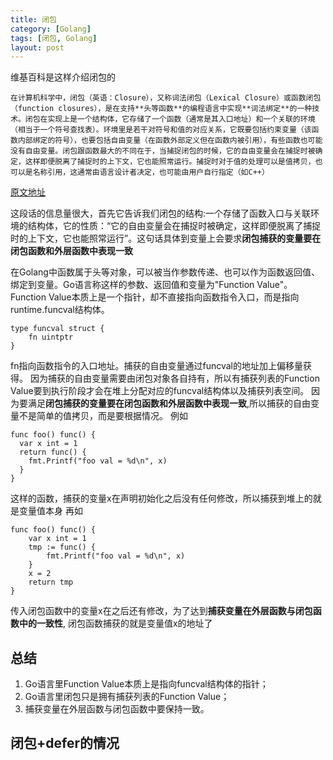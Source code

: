 ```yaml
---
title: 闭包
category: [Golang]
tags: [闭包, Golang]
layout: post
---
```


维基百科是这样介绍闭包的
```
在计算机科学中，闭包（英语：Closure），又称词法闭包（Lexical Closure）或函数闭包（function closures），是在支持**头等函数**的编程语言中实现**词法绑定**的一种技术。闭包在实现上是一个结构体，它存储了一个函数（通常是其入口地址）和一个关联的环境（相当于一个符号查找表）。环境里是若干对符号和值的对应关系，它既要包括约束变量（该函数内部绑定的符号），也要包括自由变量（在函数外部定义但在函数内被引用），有些函数也可能没有自由变量。闭包跟函数最大的不同在于，当捕捉闭包的时候，它的自由变量会在捕捉时被确定，这样即便脱离了捕捉时的上下文，它也能照常运行。捕捉时对于值的处理可以是值拷贝，也可以是名称引用，这通常由语言设计者决定，也可能由用户自行指定（如C++）
```
[原文地址](https://zh.wikipedia.org/zh-cn/%E9%97%AD%E5%8C%85_(%E8%AE%A1%E7%AE%97%E6%9C%BA%E7%A7%91%E5%AD%A6))

这段话的信息量很大，首先它告诉我们闭包的结构:一个存储了函数入口与关联环境的结构体，它的性质：“它的自由变量会在捕捉时被确定，这样即便脱离了捕捉时的上下文，它也能照常运行”。这句话具体到变量上会要求**闭包捕获的变量要在闭包函数和外层函数中表现一致**

在Golang中函数属于头等对象，可以被当作参数传递、也可以作为函数返回值、绑定到变量。Go语言称这样的参数、返回值和变量为"Function Value"。
Function Value本质上是一个指针，却不直接指向函数指令入口，而是指向runtime.funcval结构体。
```
type funcval struct {
    fn uintptr
}
```
fn指向函数指令的入口地址。捕获的自由变量通过funcval的地址加上偏移量获得。
因为捕获的自由变量需要由闭包对象各自持有，所以有捕获列表的Function Value要到执行阶段才会在堆上分配对应的funcval结构体以及捕获列表空间。
因为要满足**闭包捕获的变量要在闭包函数和外层函数中表现一致**,所以捕获的自由变量不是简单的值拷贝，而是要根据情况。
例如
```
func foo() func() {
  var x int = 1
  return func() {
    fmt.Printf("foo val = %d\n", x)
  }
}
```
这样的函数，捕获的变量x在声明初始化之后没有任何修改，所以捕获到堆上的就是变量值本身
再如
```
func foo() func() {
	var x int = 1
	tmp := func() {
		fmt.Printf("foo val = %d\n", x)
	}
	x = 2
	return tmp
}
```
传入闭包函数中的变量x在之后还有修改，为了达到**捕获变量在外层函数与闭包函数中的一致性**,
闭包函数捕获的就是变量值x的地址了

## 总结
1. Go语言里Function Value本质上是指向funcval结构体的指针；
2. Go语言里闭包只是拥有捕获列表的Function Value；
3. 捕获变量在外层函数与闭包函数中要保持一致。

## 闭包+defer的情况